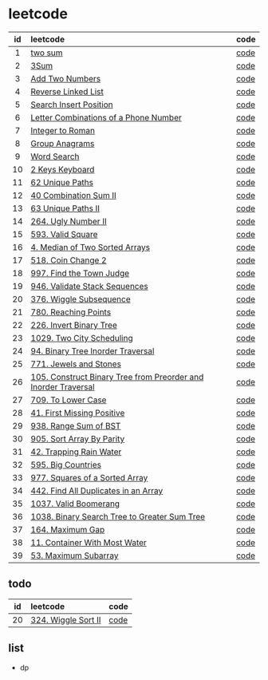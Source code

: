 # leetcode

|id|leetcode|code|
|:---:|:-----|-----|
|1|[two sum](https://leetcode.com/problems/two-sum/) | [code](./1-two-sum.js)|
|2|[3Sum](https://leetcode.com/problems/3sum/)|[code](./15-3sum.js)|
|3|[Add Two Numbers](https://leetcode.com/problems/add-two-numbers/)|[code](./2-add-two-numbers.js)|
|4|[Reverse Linked List](https://leetcode.com/problems/reverse-linked-list/)|[code](./206-reverse-linked-list.js)|
|5|[Search Insert Position](https://leetcode.com/problems/search-insert-position/)|[code](./35-search-insert-position.js)|
|6|[Letter Combinations of a Phone Number](https://leetcode.com/problems/letter-combinations-of-a-phone-number/) |[code](./17-letter-combinations-of-a-phone-number.js)|
|7|[Integer to Roman](https://leetcode.com/problems/integer-to-roman/) |[code](./12-integer-to-roman.js)|
|8|[Group Anagrams](https://leetcode.com/problems/group-anagrams/) |[code](./49-group-anagrams.js)|
|9|[Word Search](https://leetcode.com/problems/word-search/submissions/) |[code](./79-word-search.js)|
|10|[2 Keys Keyboard](https://leetcode.com/problems/2-keys-keyboard/)|[code](./650-2-keys-keyboard.js)|
|11|[62 Unique Paths](https://leetcode.com/problems/unique-paths/)|[code](./62-unique-paths.js)|
|12|[40 Combination Sum II](https://leetcode.com/problems/combination-sum-ii/)|[code](./40-combination-sum-ii.js)|
|13|[63 Unique Paths II](https://leetcode.com/problems/unique-paths-ii/)|[code](./63-unique-paths-ii.js)|
|14|[264. Ugly Number II](https://leetcode.com/problems/ugly-number-ii/)|[code](./264-ugly-number-ii.js)|
|15|[593. Valid Square](https://leetcode.com/problems/valid-square/)|[code](./593-valid-square.js)|
|16|[4. Median of Two Sorted Arrays](https://leetcode.com/problems/median-of-two-sorted-arrays/)|[code](./4-median-of-two-sorted-arrays.js)|
|17|[518. Coin Change 2](https://leetcode.com/problems/coin-change-2/)|[code](./518-coin-change-2.js)|
|18|[997. Find the Town Judge](https://leetcode.com/problems/find-the-town-judge/)|[code](./997-find-the-town-judge.js)|
|19|[946. Validate Stack Sequences](https://leetcode.com/problems/validate-stack-sequences/)|[code](./946-validate-stack-sequences.js)|
|20|[376. Wiggle Subsequence](https://leetcode.com/problems/wiggle-subsequence/)|[code](./376-wiggle-subsequence.js)|
|21|[780. Reaching Points](https://leetcode.com/problems/reaching-points/)|[code](./780-reaching-points.js)|
|22|[226. Invert Binary Tree](https://leetcode.com/problems/invert-binary-tree/)|[code](./226-invert-binary-tree.js)|
|23|[1029. Two City Scheduling](https://leetcode.com/problems/two-city-scheduling/)|[code](./1029-two-city-scheduling.js)|
|24|[94. Binary Tree Inorder Traversal](https://leetcode.com/problems/binary-tree-inorder-traversal/)|[code](./94-binary-tree-inorder-traversal.js)|
|25|[771. Jewels and Stones](https://leetcode.com/problems/jewels-and-stones/)|[code](./771-jewels-and-stones.js)|
|26|[105. Construct Binary Tree from Preorder and Inorder Traversal](https://leetcode.com/problems/construct-binary-tree-from-preorder-and-inorder-traversal/)|[code](./105-construct-binary-tree-from-preorder-and-inorder-traversal.js)|
|27|[709. To Lower Case](https://leetcode.com/problems/to-lower-case/)|[code](./709-to-lower-case.js)|
|28|[41. First Missing Positive](https://leetcode.com/problems/first-missing-positive/)|[code](./41-first-missing-positive.js)|
|29|[938. Range Sum of BST](https://leetcode.com/problems/range-sum-of-bst/)|[code](./29-range-sum-of-bst.js)|
|30|[905. Sort Array By Parity](https://leetcode.com/problems/sort-array-by-parity/)|[code](./905-sort-array-by-parity.js)|
|31|[42. Trapping Rain Water](https://leetcode.com/problems/trapping-rain-water/)|[code](./42-trapping-rain-water.js)|
|32|[595. Big Countries](https://leetcode.com/problems/big-countries/)|[code](./595-big-countries.sql)|
|33|[977. Squares of a Sorted Array](https://leetcode.com/problems/squares-of-a-sorted-array/)|[code](./977-squares-of-a-sorted-array.js)|
|34|[442. Find All Duplicates in an Array](https://leetcode.com/problems/find-all-duplicates-in-an-array/)|[code](./442-find-all-duplicates-in-an-array.js)|
|35|[1037. Valid Boomerang](https://leetcode.com/problems/valid-boomerang/)|[code](./1037-valid-boomerang.js)|
|36|[1038. Binary Search Tree to Greater Sum Tree](https://leetcode.com/contest/weekly-contest-135/problems/binary-search-tree-to-greater-sum-tree/)|[code](./1038-binary-search-tree-to-greater-sum-tree.js)|
|37|[164. Maximum Gap](https://leetcode.com/problems/maximum-gap/)|[code](./164-maximum-gap.js)|
|38|[11. Container With Most Water](https://leetcode.com/problems/container-with-most-water/)|[code](./11-container-with-most-water.js)|
|39|[53. Maximum Subarray](https://leetcode.com/problems/maximum-subarray/)|[code](./53-maximum-subarray.js)|

## todo

|id|leetcode|code|
|:---:|:-----|-----|
|20|[324. Wiggle Sort II](https://leetcode.com/problems/wiggle-sort-ii/)|[code](./324-wiggle-sort-ii.js)|

## list

* dp